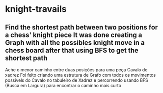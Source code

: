 # knight-travails
Find the shortest path between two positions for a chess' knight piece
It was done creating a Graph with all the possibles knight move in a chess board after that using BFS to get the shortest path 
---
Ache o menor caminho entre duas posições para uma peça Cavalo de xadrez
Foi feito criando uma estrutura de Grafo com todos os movimentos possivels do Cavalo no tabuleiro de Xadrez e percorrendo  usando BFS (Busca em Largura) para encontrar o caminho mais curto
